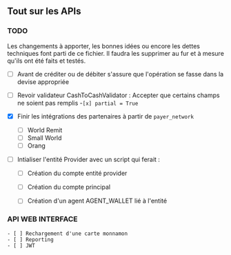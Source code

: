 ## Tout sur les APIs

### TODO

Les changements à apporter, les bonnes idées ou encore les dettes techniques font parti de 
ce fichier. Il faudra les supprimer au fur et à mesure qu'ils ont été faits et testés. 

- [ ] Avant de créditer ou de débiter s'assure que l'opération se fasse dans la devise appropriée

- [ ] Revoir validateur CashToCashValidator : Accepter que certains champs ne soient pas remplis
    -`[x] partial = True`

- [x] Finir les intégrations des partenaires à partir de `payer_network` 
    - [ ] World Remit 
    - [ ] Small World 
    - [ ] Orang

- [ ]  Intialiser l'entité Provider avec un script qui ferait : 
    - [ ] Création du compte entité provider
    - [ ] Création du compte principal
    - [ ] Création d'un agent AGENT_WALLET lié à l'entité


###	API WEB INTERFACE

    - [ ] Rechargement d'une carte monnamon
    - [ ] Reporting
    - [ ] JWT
